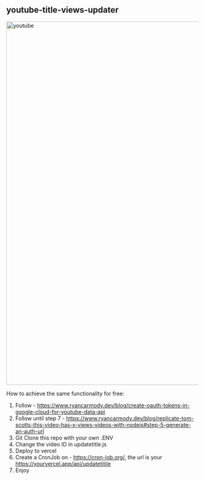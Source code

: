 ## youtube-title-views-updater
<img width="952" alt="youtube" src="https://github.com/WilsonLimSet/youtube-title-views-updater/assets/78862507/c6815f70-70ce-4ec8-81ae-5587a1c10313">

How to achieve the same functionality for free:

1. Follow - https://www.ryancarmody.dev/blog/create-oauth-tokens-in-google-cloud-for-youtube-data-api
2. Follow until step 7 -  https://www.ryancarmody.dev/blog/replicate-tom-scotts-this-video-has-x-views-videos-with-nodejs#step-5-generate-an-auth-url
3. Git Clone this repo with your own .ENV
4. Change the video ID in updatetitle.js
5. Deploy to vercel
6. Create a CronJob on - https://cron-job.org/, the url is your https://yourvercel.app/api/updatetitile
7. Enjoy

